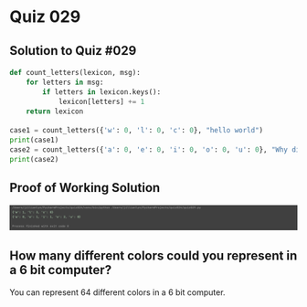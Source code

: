 # Quiz 029

## Solution to Quiz #029

```.py
def count_letters(lexicon, msg):
    for letters in msg:
        if letters in lexicon.keys():
            lexicon[letters] += 1
    return lexicon

case1 = count_letters({'w': 0, 'l': 0, 'c': 0}, "hello world")
print(case1)
case2 = count_letters({'a': 0, 'e': 0, 'i': 0, 'o': 0, 'u': 0}, "Why did I choose CS?")
print(case2)
```

## Proof of Working Solution

![](quiz029trial.png)

## How many different colors could you represent in a 6 bit computer?

You can represent 64 different colors in a 6 bit computer.
